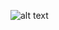 ![alt text](https://github.com/nrennie/tidytuesday/blob/main/2021/09-02-2021/09022021.jpg?raw=true)
